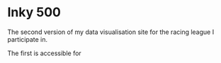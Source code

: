 # Inky 500

The second version of my data visualisation site for the racing league I participate in.

The first is accessible for 